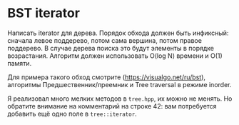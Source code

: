 # BST iterator

Написать iterator для дерева. Порядок обхода должен быть инфиксный: сначала левое поддерево, потом сама вершина, потом правое поддерево. В случае дерева поиска это будут элементы в порядке возрастания. Алгоритм должен использовать O(log N) времени и O(1) памяти.

Для примера такого обход смотрите (https://visualgo.net/ru/bst), алгоритмы Предшественник/преемник и Tree traversal в режиме inorder.

Я реализовал много мелких методов в `tree.hpp`, их можно не менять. Но обратите внимание на комментарий на строке 42: вам потребуется добавить ещё одно поле в `tree::iterator`.
